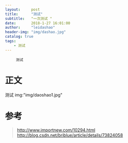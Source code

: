 ```yaml
---
layout:     post
title:      "测试"
subtitle:   "一次测试 "
date:       2018-1-27 16:01:00
author:     "leidashao"
header-img: "img/dashao.jpg"
catalog: true
tags:
    - 测试
---
```

         测试
# 正文



   测试
   img:"img/daoshao1.jpg"
    
# 参考

>  http://www.importnew.com/10294.html
> http://blog.csdn.net/briblue/article/details/73824058
